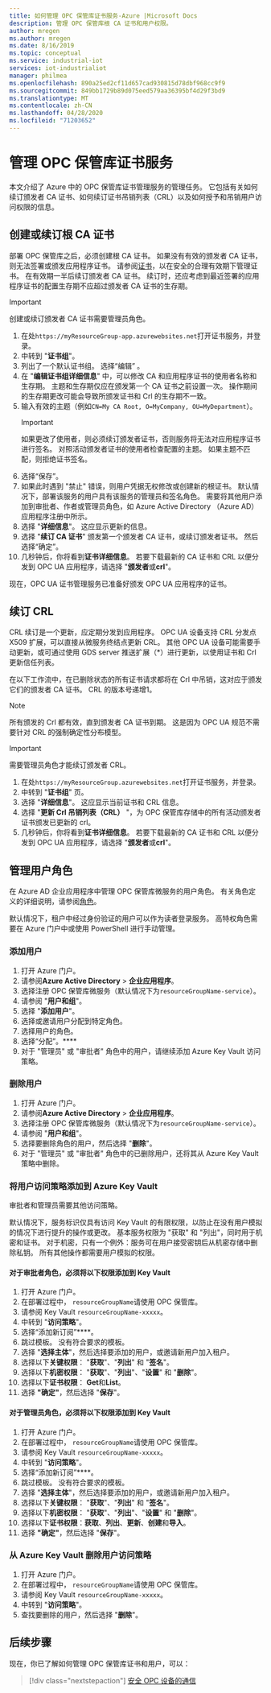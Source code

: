 ```yaml
---
title: 如何管理 OPC 保管库证书服务-Azure |Microsoft Docs
description: 管理 OPC 保管库根 CA 证书和用户权限。
author: mregen
ms.author: mregen
ms.date: 8/16/2019
ms.topic: conceptual
ms.service: industrial-iot
services: iot-industrialiot
manager: philmea
ms.openlocfilehash: 890a25ed2cf11d657cad930815d78dbf968cc9f9
ms.sourcegitcommit: 849bb1729b89d075eed579aa36395bf4d29f3bd9
ms.translationtype: MT
ms.contentlocale: zh-CN
ms.lasthandoff: 04/28/2020
ms.locfileid: "71203652"
---
```

# <a name="manage-the-opc-vault-certificate-service"></a>管理 OPC 保管库证书服务

本文介绍了 Azure 中的 OPC 保管库证书管理服务的管理任务。 它包括有关如何续订颁发者 CA 证书、如何续订证书吊销列表（CRL）以及如何授予和吊销用户访问权限的信息。

## <a name="create-or-renew-the-root-ca-certificate"></a>创建或续订根 CA 证书

部署 OPC 保管库之后，必须创建根 CA 证书。 如果没有有效的颁发者 CA 证书，则无法签署或颁发应用程序证书。 请参阅[证书](howto-opc-vault-secure-ca.md#certificates)，以在安全的合理有效期下管理证书。 在有效期一半后续订颁发者 CA 证书。 续订时，还应考虑到最近签署的应用程序证书的配置生存期不应超过颁发者 CA 证书的生存期。
> [!IMPORTANT]
> 创建或续订颁发者 CA 证书需要管理员角色。

1. 在处`https://myResourceGroup-app.azurewebsites.net`打开证书服务，并登录。
2. 中转到 "**证书组**"。
3. 列出了一个默认证书组。 选择“编辑”  。
4. 在 "**编辑证书组详细信息**" 中，可以修改 CA 和应用程序证书的使用者名称和生存期。 主题和生存期仅应在颁发第一个 CA 证书之前设置一次。 操作期间的生存期更改可能会导致所颁发证书和 Crl 的生存期不一致。
5. 输入有效的主题（例如`CN=My CA Root, O=MyCompany, OU=MyDepartment`）。<br>
   > [!IMPORTANT]
   > 如果更改了使用者，则必须续订颁发者证书，否则服务将无法对应用程序证书进行签名。 对照活动颁发者证书的使用者检查配置的主题。 如果主题不匹配，则拒绝证书签名。
6. 选择“保存”。 
7. 如果此时遇到 "禁止" 错误，则用户凭据无权修改或创建新的根证书。 默认情况下，部署该服务的用户具有该服务的管理员和签名角色。 需要将其他用户添加到审批者、作者或管理员角色，如 Azure Active Directory （Azure AD）应用程序注册中所示。
8. 选择 "**详细信息**"。 这应显示更新的信息。
9. 选择 "**续订 CA 证书**" 颁发第一个颁发者 CA 证书，或续订颁发者证书。 然后选择“确定”。 
10. 几秒钟后，你将看到**证书详细信息**。 若要下载最新的 CA 证书和 CRL 以便分发到 OPC UA 应用程序，请选择 "**颁发者**或**crl**"。

现在，OPC UA 证书管理服务已准备好颁发 OPC UA 应用程序的证书。

## <a name="renew-the-crl"></a>续订 CRL

CRL 续订是一个更新，应定期分发到应用程序。 OPC UA 设备支持 CRL 分发点 X509 扩展，可以直接从微服务终结点更新 CRL。 其他 OPC UA 设备可能需要手动更新，或可通过使用 GDS server 推送扩展（*）进行更新，以使用证书和 Crl 更新信任列表。

在以下工作流中，在已删除状态的所有证书请求都将在 Crl 中吊销，这对应于颁发它们的颁发者 CA 证书。 CRL 的版本号递增1。 <br>
> [!NOTE]
> 所有颁发的 Crl 都有效，直到颁发者 CA 证书到期。 这是因为 OPC UA 规范不需要针对 CRL 的强制确定性分布模型。

> [!IMPORTANT]
> 需要管理员角色才能续订颁发者 CRL。

1. 在处`https://myResourceGroup.azurewebsites.net`打开证书服务，并登录。
2. 中转到 "**证书组**" 页。
3. 选择 "**详细信息**"。 这应显示当前证书和 CRL 信息。
4. 选择 "**更新 Crl 吊销列表（CRL）** "，为 OPC 保管库存储中的所有活动颁发者证书颁发已更新的 crl。
5. 几秒钟后，你将看到**证书详细信息**。 若要下载最新的 CA 证书和 CRL 以便分发到 OPC UA 应用程序，请选择 "**颁发者**或**crl**"。

## <a name="manage-user-roles"></a>管理用户角色

在 Azure AD 企业应用程序中管理 OPC 保管库微服务的用户角色。 有关角色定义的详细说明，请参阅[角色](howto-opc-vault-secure-ca.md#roles)。

默认情况下，租户中经过身份验证的用户可以作为读者登录服务。 高特权角色需要在 Azure 门户中或使用 PowerShell 进行手动管理。

### <a name="add-user"></a>添加用户

1. 打开 Azure 门户。
2. 请参阅**Azure Active Directory** > **企业应用程序**。
3. 选择注册 OPC 保管库微服务（默认情况下为`resourceGroupName-service`）。
4. 请参阅 "**用户和组**"。
5. 选择 "**添加用户**"。
6. 选择或邀请用户分配到特定角色。
7. 选择用户的角色。
8. 选择“分配”。****
9. 对于 "管理员" 或 "审批者" 角色中的用户，请继续添加 Azure Key Vault 访问策略。

### <a name="remove-user"></a>删除用户

1. 打开 Azure 门户。
2. 请参阅**Azure Active Directory** > **企业应用程序**。
3. 选择注册 OPC 保管库微服务（默认情况下为`resourceGroupName-service`）。
4. 请参阅 "**用户和组**"。
5. 选择要删除角色的用户，然后选择 "**删除**"。
6. 对于 "管理员" 或 "审批者" 角色中的已删除用户，还将其从 Azure Key Vault 策略中删除。

### <a name="add-user-access-policy-to-azure-key-vault"></a>将用户访问策略添加到 Azure Key Vault

审批者和管理员需要其他访问策略。

默认情况下，服务标识仅具有访问 Key Vault 的有限权限，以防止在没有用户模拟的情况下进行提升的操作或更改。 基本服务权限为 "获取" 和 "列出"，同时用于机密和证书。 对于机密，只有一个例外：服务可在用户接受密钥后从机密存储中删除私钥。 所有其他操作都需要用户模拟的权限。

#### <a name="for-an-approver-role-the-following-permissions-must-be-added-to-key-vault"></a>对于审批者角色，必须将以下权限添加到 Key Vault

1. 打开 Azure 门户。
2. 在部署过程中， `resourceGroupName`请使用 OPC 保管库。
3. 请参阅 Key Vault `resourceGroupName-xxxxx`。
4. 中转到 "**访问策略**"。
5. 选择“添加新订阅”****。
6. 跳过模板。 没有符合要求的模板。
7. 选择 "**选择主体**"，然后选择要添加的用户，或邀请新用户加入租户。
8. 选择以下**关键权限**： "**获取**"、"**列出**" 和 "**签名**"。
9. 选择以下**机密权限**： "**获取**"、"**列出**"、"**设置**" 和 "**删除**"。
10. 选择以下**证书权限**： **Get**和**List**。
11. 选择 **"确定"**，然后选择 "**保存**"。

#### <a name="for-an-administrator-role-the-following-permissions-must-be-added-to-key-vault"></a>对于管理员角色，必须将以下权限添加到 Key Vault

1. 打开 Azure 门户。
2. 在部署过程中， `resourceGroupName`请使用 OPC 保管库。
3. 请参阅 Key Vault `resourceGroupName-xxxxx`。
4. 中转到 "**访问策略**"。
5. 选择“添加新订阅”****。
6. 跳过模板。 没有符合要求的模板。
7. 选择 "**选择主体**"，然后选择要添加的用户，或邀请新用户加入租户。
8. 选择以下**关键权限**： "**获取**"、"**列出**" 和 "**签名**"。
9. 选择以下**机密权限**： "**获取**"、"**列出**"、"**设置**" 和 "**删除**"。
10. 选择以下**证书权限**：**获取**、**列出**、**更新**、**创建**和**导入**。
11. 选择 **"确定"**，然后选择 "**保存**"。

### <a name="remove-user-access-policy-from-azure-key-vault"></a>从 Azure Key Vault 删除用户访问策略

1. 打开 Azure 门户。
2. 在部署过程中， `resourceGroupName`请使用 OPC 保管库。
3. 请参阅 Key Vault `resourceGroupName-xxxxx`。
4. 中转到 "**访问策略**"。
5. 查找要删除的用户，然后选择 "**删除**"。

## <a name="next-steps"></a>后续步骤

现在，你已了解如何管理 OPC 保管库证书和用户，可以：

> [!div class="nextstepaction"]
> [安全 OPC 设备的通信](howto-opc-vault-secure.md)
